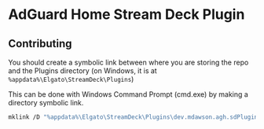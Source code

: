 # AdGuard Home Stream Deck Plugin

## Contributing

You should create a symbolic link between where you are storing the repo and the Plugins directory (on Windows, it is at `%appdata%\Elgato\StreamDeck\Plugins`)

This can be done with Windows Command Prompt (cmd.exe) by making a directory symbolic link.

```bash
mklink /D "%appdata%\Elgato\StreamDeck\Plugins\dev.mdawson.agh.sdPlugin" "path\to\repo\streamdeck-agh\dev.mdawson.agh.sdPlugin"
```
